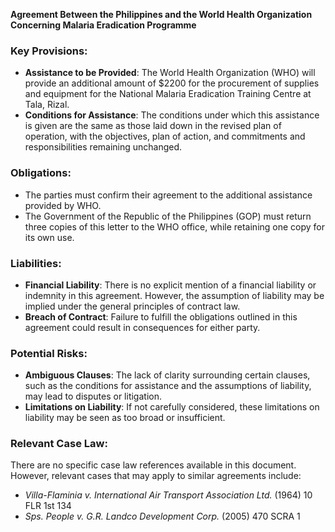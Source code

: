 **Agreement Between the Philippines and the World Health Organization Concerning Malaria Eradication Programme**

### Key Provisions:

*   **Assistance to be Provided**: The World Health Organization (WHO) will provide an additional amount of $2200 for the procurement of supplies and equipment for the National Malaria Eradication Training Centre at Tala, Rizal.
*   **Conditions for Assistance**: The conditions under which this assistance is given are the same as those laid down in the revised plan of operation, with the objectives, plan of action, and commitments and responsibilities remaining unchanged.

### Obligations:

*   The parties must confirm their agreement to the additional assistance provided by WHO.
*   The Government of the Republic of the Philippines (GOP) must return three copies of this letter to the WHO office, while retaining one copy for its own use.

### Liabilities:

*   **Financial Liability**: There is no explicit mention of a financial liability or indemnity in this agreement. However, the assumption of liability may be implied under the general principles of contract law.
*   **Breach of Contract**: Failure to fulfill the obligations outlined in this agreement could result in consequences for either party.

### Potential Risks:

*   **Ambiguous Clauses**: The lack of clarity surrounding certain clauses, such as the conditions for assistance and the assumptions of liability, may lead to disputes or litigation.
*   **Limitations on Liability**: If not carefully considered, these limitations on liability may be seen as too broad or insufficient.

### Relevant Case Law:

There are no specific case law references available in this document. However, relevant cases that may apply to similar agreements include:

*   *Villa-Flaminia v. International Air Transport Association Ltd.* (1964) 10 FLR 1st 134
*   *Sps. People v. G.R. Landco Development Corp.* (2005) 470 SCRA 1